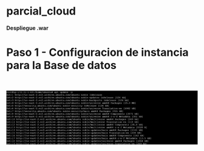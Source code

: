 # parcial_cloud

**Despliegue .war**

# Paso 1 - Configuracion de instancia para la Base de datos 

<br>

![img_1](recursos/1.png)

<br>
